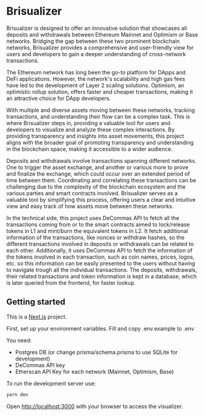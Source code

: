 # Brisualizer

Brisualizer is designed to offer an innovative solution that showcases all deposits and withdrawals between Ethereum
Mainnet and Optimism or Base networks. Bridging the gap between these two prominent blockchain networks, Brisualizer
provides a comprehensive and user-friendly view for users and developers to gain a deeper understanding of cross-network
transactions.

The Ethereum network has long been the go-to platform for DApps and DeFi applications. However, the network's
scalability and high gas fees have led to the development of Layer 2 scaling solutions. Optimism, an optimistic rollup
solution, offers faster and cheaper transactions, making it an attractive choice for DApp developers.

With multiple and diverse assets moving between these networks, tracking transactions, and understanding their flow can
be a complex task. This is where Brisualizer steps in, providing a valuable tool for users and developers to visualize
and analyze these complex interactions. By providing transparency and insights into asset movements, this project aligns
with the broader goal of promoting transparency and understanding in the blockchain space, making it accessible to a
wider audience.

Deposits and withdrawals involve transactions spanning different networks. One to trigger the asset exchange, and
another or various more to prove and finalize the exchange, which could occur over an extended period of time between
them. Coordinating and correlating these transactions can be challenging due to the complexity of the blockchain
ecosystem and the various parties and smart contracts involved. Brisualizer serves as a valuable tool by simplifying
this process, offering users a clear and intuitive view and easy track of how assets move between these networks.

In the technical side, this project uses DeCommas API to fetch all the transactions coming from or to the smart
contracts aimed to lock/release tokens in L1 and mint/burn the equivalent tokens in L2. It fetch additional information
of the transactions, like nonces or withdraw hashes, so the different transactions involved in deposits or withdrawals
can be related to each other. Additionally, it uses DeCommas API to fetch the information of the tokens involved in each
transaction, such as coin names, prices, logos, etc. so this information can be easily presented to the users without
having to navigate trough all the individual transactions. The deposits, withdrawals, their related transactions and
token information is kept in a database, which is later queried from the frontend, for faster lookup.

## Getting started

This is a [Next.js](https://nextjs.org/) project.

First, set up your environment variables. Fill and copy .env.example to .env

You need:
- Postgres DB (or change prisma/schema.prisma to use SQLite for development)
- DeCommas API key
- Etherscan API Key for each network (Mainnet, Optimism, Base)

To run the development server use:

```bash
yarn dev
```

Open [http://localhost:3000](http://localhost:3000) with your browser to access the visualizer.
